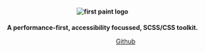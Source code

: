 <header style="background-color: var(--transparent)">
<section>
<h1 role="decoration" style="font-size: var(--h1); --fw: 500; --align: center;">
 <img src="https://res.cloudinary.com/dqjs95c7n/image/upload/v1647442611/fp-text-logo-xl_vrsh8c.svg" data-origin="https://res.cloudinary.com/dqjs95c7n/image/upload/v1647442611/fp-text-logo-xl_vrsh8c.svg" alt="first paint logo" style="display: inline">
</h1>
<h2 role="decoration" style="font-size: var(--h5); --fw: medium">A performance-first, accessibility focussed, SCSS/CSS toolkit.</h2>


<a href="/#/readme" style="--btn-rds: 99rem; --bg: green;color: #fff; --btn-fs: var(--fs-3); --btn-bdr: green solid;">Getting Started</a>
<a href="https://github.com/shawn-sandy/fp-kit/tree/main/docs/" style="--btn-fs: var(--fs-3); --btn-bdr: green solid; --btn-rds: 99rem">Github</a>
</section>
</header>

